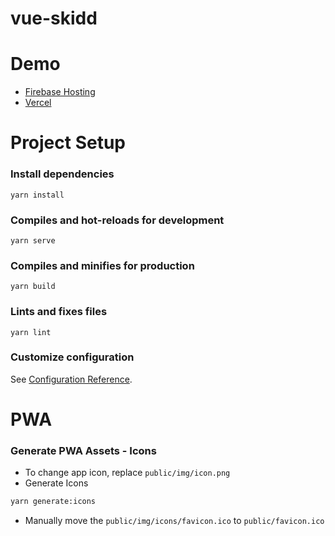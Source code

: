 # vue-skidd
# Demo
 - [Firebase Hosting](https://eru123-sc.web.app)
 - [Vercel](https://skidd.vercel.app)
# Project Setup
### Install dependencies
```
yarn install
```

### Compiles and hot-reloads for development
```
yarn serve
```

### Compiles and minifies for production
```
yarn build
```

### Lints and fixes files
```
yarn lint
```
### Customize configuration
See [Configuration Reference](https://cli.vuejs.org/config/).

# PWA
### Generate PWA Assets - Icons
 - To change app icon, replace `public/img/icon.png`
 - Generate Icons
```bash
yarn generate:icons
```
 - Manually move the `public/img/icons/favicon.ico` to `public/favicon.ico`

